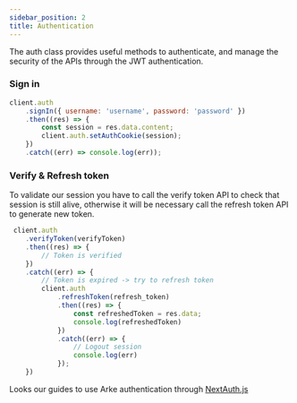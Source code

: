 ```yaml
---
sidebar_position: 2
title: Authentication
---
```


The auth class provides useful methods to authenticate, and manage the security of the APIs through the JWT authentication.

### Sign in

```js
client.auth
    .signIn({ username: 'username', password: 'password' })
    .then((res) => {
        const session = res.data.content;
        client.auth.setAuthCookie(session);
    })
    .catch((err) => console.log(err));
```

### Verify & Refresh token

To validate our session you have to call the verify token API to check that session is still alive,
otherwise it will be necessary call the refresh token API to generate new token.

```js
 client.auth
    .verifyToken(verifyToken)
    .then((res) => {
        // Token is verified
    })
    .catch((err) => {
        // Token is expired -> try to refresh token
        client.auth
            .refreshToken(refresh_token)
            .then((res) => {
                const refreshedToken = res.data;
                console.log(refreshedToken)
            })
            .catch((err) => {
                // Logout session
                console.log(err)
            });
    })
```

Looks our guides to use Arke authentication through [NextAuth.js](https://next-auth.js.org/)